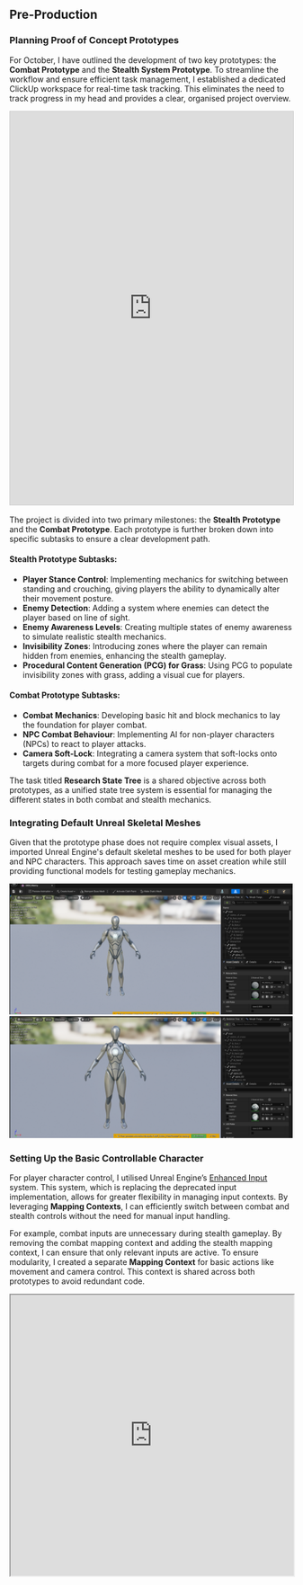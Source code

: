 ## Pre-Production

### Planning Proof of Concept Prototypes

For October, I have outlined the development of two key prototypes: the **Combat Prototype** and the **Stealth System Prototype**. To streamline the workflow and ensure efficient task management, I established a dedicated ClickUp workspace for real-time task tracking. This eliminates the need to track progress  in my head and provides a clear, organised project overview.

<iframe class="clickup-embed" src="https://sharing.clickup.com/9015630444/c/h/8cnz6kc-115/69343aec5fbc962" onwheel="" width="100%" height="700px" style="background: transparent; border: 1px solid #ccc;"></iframe>

The project is divided into two primary milestones: the **Stealth Prototype** and the **Combat Prototype**. Each prototype is further broken down into specific subtasks to ensure a clear development path.

#### Stealth Prototype Subtasks:
- **Player Stance Control**: Implementing mechanics for switching between standing and crouching, giving players the ability to dynamically alter their movement posture.
- **Enemy Detection**: Adding a system where enemies can detect the player based on line of sight.
- **Enemy Awareness Levels**: Creating multiple states of enemy awareness to simulate realistic stealth mechanics.
- **Invisibility Zones**: Introducing zones where the player can remain hidden from enemies, enhancing the stealth gameplay.
- **Procedural Content Generation (PCG) for Grass**: Using PCG to populate invisibility zones with grass, adding a visual cue for players.

#### Combat Prototype Subtasks:
- **Combat Mechanics**: Developing basic hit and block mechanics to lay the foundation for player combat.
- **NPC Combat Behaviour**: Implementing AI for non-player characters (NPCs) to react to player attacks.
- **Camera Soft-Lock**: Integrating a camera system that soft-locks onto targets during combat for a more focused player experience.

The task titled **Research State Tree** is a shared objective across both prototypes, as a unified state tree system is essential for managing the different states in both combat and stealth mechanics.

### Integrating Default Unreal Skeletal Meshes

Given that the prototype phase does not require complex visual assets, I imported Unreal Engine's default skeletal meshes to be used for both player and NPC characters. This approach saves time on asset creation while still providing functional models for testing gameplay mechanics.

![](./Resources/PreProduction/Manny.png)
![](./Resources/PreProduction/Quinn.png)

### Setting Up the Basic Controllable Character

For player character control, I utilised Unreal Engine’s [Enhanced Input](https://dev.epicgames.com/documentation/en-us/unreal-engine/enhanced-input-in-unreal-engine) system. This system, which is replacing the deprecated input implementation, allows for greater flexibility in managing input contexts. By leveraging **Mapping Contexts**, I can efficiently switch between combat and stealth controls without the need for manual input handling.

For example, combat inputs are unnecessary during stealth gameplay. By removing the combat mapping context and adding the stealth mapping context, I can ensure that only relevant inputs are active. To ensure modularity, I created a separate **Mapping Context** for basic actions like movement and camera control. This context is shared across both prototypes to avoid redundant code.

<iframe width="100%" height="500px" src="https://blueprintue.com/render/yz-ogp8q/" scrolling="no" allowfullscreen></iframe>
